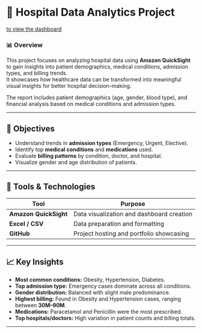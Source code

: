 # 🏥 Hospital Data Analytics Project  
<a href="https://us-east-1.quicksight.aws.amazon.com/sn/accounts/385681338580/dashboards/d945c09f-9342-4bdb-bd3c-f842f119b898?directory_alias=kathir-healthcare-data">to view the dashboard</a>

### 📊 Overview  
This project focuses on analyzing hospital data using **Amazon QuickSight** to gain insights into patient demographics, medical conditions, admission types, and billing trends.  
It showcases how healthcare data can be transformed into meaningful visual insights for better hospital decision-making.  

The report includes patient demographics (age, gender, blood type), and financial analysis based on medical conditions and admission types.

---

## 🧠 Objectives  
- Understand trends in **admission types** (Emergency, Urgent, Elective).  
- Identify top **medical conditions** and **medications** used.  
- Evaluate **billing patterns** by condition, doctor, and hospital.  
- Visualize gender and age distribution of patients.  

---

## 🧰 Tools & Technologies  
| Tool | Purpose |
|------|----------|
| **Amazon QuickSight** | Data visualization and dashboard creation |
| **Excel / CSV** | Data preparation and formatting |
| **GitHub** | Project hosting and portfolio showcasing |

---

## 📈 Key Insights  
- **Most common conditions:** Obesity, Hypertension, Diabetes.  
- **Top admission type:** Emergency cases dominate across all conditions.  
- **Gender distribution:** Balanced with slight male predominance.  
- **Highest billing:** Found in Obesity and Hypertension cases, ranging between **30M–90M**.  
- **Medications:** Paracetamol and Penicillin were the most prescribed.  
- **Top hospitals/doctors:** High variation in patient counts and billing totals.  

---
